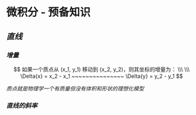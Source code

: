 # 微积分 - 预备知识


## ***直线***

### ***增量***

$$
如果一个质点从 (x_1, y_1) 移动到 (x_2, y_2)，则其坐标的增量为：
\\\ \\\
\Delta{x} = x_2 - x_1 ~~~~~~~~~~~~~~~ \Delta{y} = y_2 - y_1
$$

*质点就是物理学一个有质量但没有体积和形状的理想化模型*

### ***直线的斜率***


